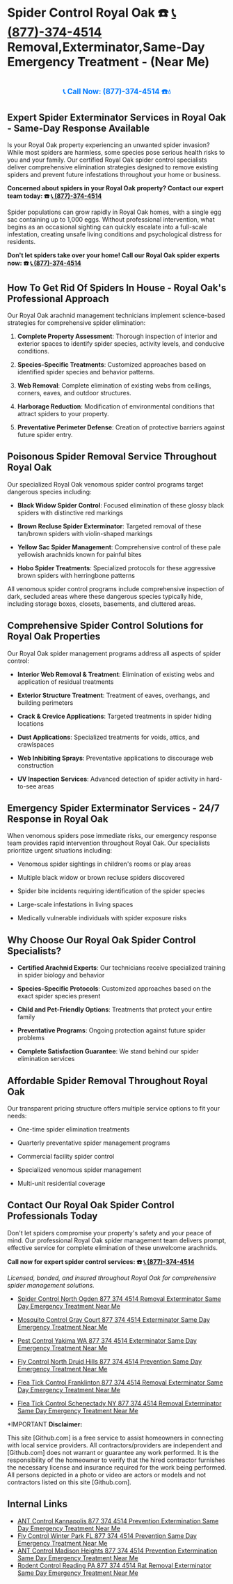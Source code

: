 # Spider Control Royal Oak ☎️ [📞 (877)-374-4514](https://pest-control-4514.netlify.app) Removal,Exterminator,Same-Day Emergency Treatment - (Near Me)
# 

<p align="center" style="font-size: 1.2em; font-weight: bold; margin: 20px 0;">
  <a href="https://pest-control-4514.netlify.app" target="_blank" style="color: #007BFF; text-decoration: none;">📞 Call Now: (877)-374-4514 ☎️💧</a>
</p>

## Expert Spider Exterminator Services in Royal Oak - Same-Day Response Available

Is your Royal Oak property experiencing an unwanted spider invasion? While most spiders are harmless, some species pose serious health risks to you and your family. Our certified Royal Oak spider control specialists deliver comprehensive elimination strategies designed to remove existing spiders and prevent future infestations throughout your home or business.

**Concerned about spiders in your Royal Oak property? Contact our expert team today: ☎️ [📞 (877)-374-4514](https://pest-control-4514.netlify.app)**

Spider populations can grow rapidly in Royal Oak homes, with a single egg sac containing up to 1,000 eggs. Without professional intervention, what begins as an occasional sighting can quickly escalate into a full-scale infestation, creating unsafe living conditions and psychological distress for residents.

**Don't let spiders take over your home! Call our Royal Oak spider experts now: ☎️ [📞 (877)-374-4514](https://pest-control-4514.netlify.app)**

## How To Get Rid Of Spiders In House - Royal Oak's Professional Approach

Our Royal Oak arachnid management technicians implement science-based strategies for comprehensive spider elimination:

1. **Complete Property Assessment**: Thorough inspection of interior and exterior spaces to identify spider species, activity levels, and conducive conditions.

2. **Species-Specific Treatments**: Customized approaches based on identified spider species and behavior patterns.

3. **Web Removal**: Complete elimination of existing webs from ceilings, corners, eaves, and outdoor structures.

4. **Harborage Reduction**: Modification of environmental conditions that attract spiders to your property.

5. **Preventative Perimeter Defense**: Creation of protective barriers against future spider entry.

## Poisonous Spider Removal Service Throughout Royal Oak

Our specialized Royal Oak venomous spider control programs target dangerous species including:

- **Black Widow Spider Control**: Focused elimination of these glossy black spiders with distinctive red markings

- **Brown Recluse Spider Exterminator**: Targeted removal of these tan/brown spiders with violin-shaped markings

- **Yellow Sac Spider Management**: Comprehensive control of these pale yellowish arachnids known for painful bites

- **Hobo Spider Treatments**: Specialized protocols for these aggressive brown spiders with herringbone patterns

All venomous spider control programs include comprehensive inspection of dark, secluded areas where these dangerous species typically hide, including storage boxes, closets, basements, and cluttered areas.

## Comprehensive Spider Control Solutions for Royal Oak Properties

Our Royal Oak spider management programs address all aspects of spider control:

- **Interior Web Removal & Treatment**: Elimination of existing webs and application of residual treatments

- **Exterior Structure Treatment**: Treatment of eaves, overhangs, and building perimeters

- **Crack & Crevice Applications**: Targeted treatments in spider hiding locations

- **Dust Applications**: Specialized treatments for voids, attics, and crawlspaces

- **Web Inhibiting Sprays**: Preventative applications to discourage web construction

- **UV Inspection Services**: Advanced detection of spider activity in hard-to-see areas

## Emergency Spider Exterminator Services - 24/7 Response in Royal Oak

When venomous spiders pose immediate risks, our emergency response team provides rapid intervention throughout Royal Oak. Our specialists prioritize urgent situations including:

- Venomous spider sightings in children's rooms or play areas

- Multiple black widow or brown recluse spiders discovered

- Spider bite incidents requiring identification of the spider species

- Large-scale infestations in living spaces

- Medically vulnerable individuals with spider exposure risks

## Why Choose Our Royal Oak Spider Control Specialists?

- **Certified Arachnid Experts**: Our technicians receive specialized training in spider biology and behavior

- **Species-Specific Protocols**: Customized approaches based on the exact spider species present

- **Child and Pet-Friendly Options**: Treatments that protect your entire family

- **Preventative Programs**: Ongoing protection against future spider problems

- **Complete Satisfaction Guarantee**: We stand behind our spider elimination services

## Affordable Spider Removal Throughout Royal Oak

Our transparent pricing structure offers multiple service options to fit your needs:

- One-time spider elimination treatments

- Quarterly preventative spider management programs

- Commercial facility spider control

- Specialized venomous spider management

- Multi-unit residential coverage

## Contact Our Royal Oak Spider Control Professionals Today

Don't let spiders compromise your property's safety and your peace of mind. Our professional Royal Oak spider management team delivers prompt, effective service for complete elimination of these unwelcome arachnids.

**Call now for expert spider control services: ☎️ [📞 (877)-374-4514](https://pest-control-4514.netlify.app)**

*Licensed, bonded, and insured throughout Royal Oak for comprehensive spider management solutions.*


- [Spider Control North Ogden 877 374 4514 Removal Exterminator Same Day Emergency Treatment Near Me](https://github.com/allyoucaneatsushiin/pest-control/blob/main/Spider-Control-North-Ogden-877-374-4514-Removal-Exterminator-Same-Day-Emergency-Treatment-Near-Me.md)
- [Mosquito Control Gray Court 877 374 4514 Exterminator Same Day Emergency Treatment Near Me](https://github.com/allyoucaneatsushiin/pest-control/blob/main/Mosquito-Control-Gray-Court-877-374-4514-Exterminator-Same-Day-Emergency-Treatment-Near-Me.md)
- [Pest Control Yakima WA 877 374 4514 Exterminator Same Day Emergency Treatment Near Me](https://github.com/allyoucaneatsushiin/pest-control/blob/main/Pest-Control-Yakima-WA-877-374-4514-Exterminator-Same-Day-Emergency-Treatment-Near-Me.md)


- [Fly Control North Druid Hills 877 374 4514 Prevention Same Day Emergency Treatment Near Me](https://github.com/allyoucaneatsushiin/pest-control/blob/main/Fly-Control-North-Druid-Hills-877-374-4514-Prevention-Same-Day-Emergency-Treatment-Near-Me.md)
- [Flea Tick Control Franklinton 877 374 4514 Removal Exterminator Same Day Emergency Treatment Near Me](https://github.com/allyoucaneatsushiin/pest-control/blob/main/Flea-Tick-Control-Franklinton-877-374-4514-Removal-Exterminator-Same-Day-Emergency-Treatment-Near-Me.md)
- [Flea Tick Control Schenectady NY 877 374 4514 Removal Exterminator Same Day Emergency Treatment Near Me](https://github.com/allyoucaneatsushiin/pest-control/blob/main/Flea-Tick-Control-Schenectady-NY-877-374-4514-Removal-Exterminator-Same-Day-Emergency-Treatment-Near-Me.md)


*IMPORTANT **Disclaimer:**  

This site [Github.com] is a free service to assist homeowners in connecting with local service providers. All contractors/providers are independent and [Github.com] does not warrant or guarantee any work performed. It is the responsibility of the homeowner to verify that the hired contractor furnishes the necessary license and insurance required for the work being performed. All persons depicted in a photo or video are actors or models and not contractors listed on this site [Github.com].


## Internal Links
- [ANT Control Kannapolis 877 374 4514 Prevention Extermination Same Day Emergency Treatment Near Me](https://github.com/allyoucaneatsushiin/pest-control/blob/main/ANT-Control-Kannapolis-877-374-4514-Prevention-Extermination-Same-Day-Emergency-Treatment-Near-Me.md)
- [Fly Control Winter Park FL 877 374 4514 Prevention Same Day Emergency Treatment Near Me](https://github.com/allyoucaneatsushiin/pest-control/blob/main/Fly-Control-Winter-Park-FL-877-374-4514-Prevention-Same-Day-Emergency-Treatment-Near-Me.md)
- [ANT Control Madison Heights 877 374 4514 Prevention Extermination Same Day Emergency Treatment Near Me](https://github.com/allyoucaneatsushiin/pest-control/blob/main/ANT-Control-Madison-Heights-877-374-4514-Prevention-Extermination-Same-Day-Emergency-Treatment-Near-Me.md)
- [Rodent Control Reading PA 877 374 4514 Rat Removal Exterminator Same Day Emergency Treatment Near Me](https://github.com/allyoucaneatsushiin/pest-control/blob/main/Rodent-Control-Reading-PA-877-374-4514-Rat-Removal-Exterminator-Same-Day-Emergency-Treatment-Near-Me.md)
